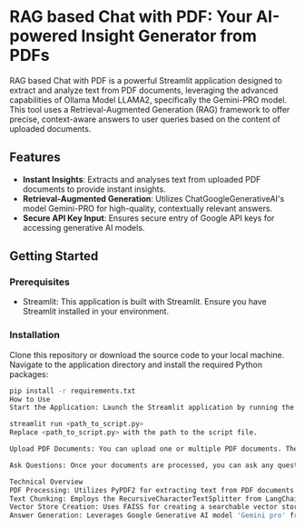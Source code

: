 # RAG based Chat with PDF: Your AI-powered Insight Generator from PDFs

RAG based Chat with PDF is a powerful Streamlit application designed to extract and analyze text from PDF documents, leveraging the advanced capabilities of Ollama Model LLAMA2, specifically the Gemini-PRO model. This tool uses a Retrieval-Augmented Generation (RAG) framework to offer precise, context-aware answers to user queries based on the content of uploaded documents.

## Features

- **Instant Insights**: Extracts and analyses text from uploaded PDF documents to provide instant insights.
- **Retrieval-Augmented Generation**: Utilizes ChatGoogleGenerativeAI's model Gemini-PRO for high-quality, contextually relevant answers.
- **Secure API Key Input**: Ensures secure entry of Google API keys for accessing generative AI models.

## Getting Started

### Prerequisites

- Streamlit: This application is built with Streamlit. Ensure you have Streamlit installed in your environment.

### Installation

Clone this repository or download the source code to your local machine. Navigate to the application directory and install the required Python packages:

```bash
pip install -r requirements.txt
How to Use
Start the Application: Launch the Streamlit application by running the command:

streamlit run <path_to_script.py>
Replace <path_to_script.py> with the path to the script file.

Upload PDF Documents: You can upload one or multiple PDF documents. The application will analyze the content of these documents to respond to queries.

Ask Questions: Once your documents are processed, you can ask any question related to the content of your uploaded documents.

Technical Overview
PDF Processing: Utilizes PyPDF2 for extracting text from PDF documents.
Text Chunking: Employs the RecursiveCharacterTextSplitter from LangChain for dividing the extracted text into manageable chunks.
Vector Store Creation: Uses FAISS for creating a searchable vector store from text chunks.
Answer Generation: Leverages Google Generative AI model 'Gemini pro' from LangChain for generating answers to user queries using the context provided by the uploaded documents.